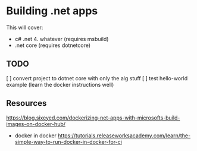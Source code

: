 # Building .net apps

This will cover:
- c# .net 4. whatever (requires msbuild)
- .net core (requires dotnetcore)

## TODO

[ ] convert project to dotnet core with only the alg stuff
[ ] test hello-world example (learn the docker instructions well)

## Resources

https://blog.sixeyed.com/dockerizing-net-apps-with-microsofts-build-images-on-docker-hub/

- docker in docker
https://tutorials.releaseworksacademy.com/learn/the-simple-way-to-run-docker-in-docker-for-ci
